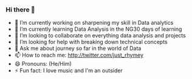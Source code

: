 ### Hi there 👋

- 🔭 I’m currently working on sharpening my skill in Data analytics 
- 🌱 I’m currently learning Data Analysis in the NG30 days of learning 
- 👯 I’m looking to collaborate on everything data analysis and projects
- 🤔 I’m looking for help with breaking down technical concepts 
- 💬 Ask me about journey so far in the world of Data
- 📫 How to reach me: http://twitter.com/just_rhymey
- 😄 Pronouns: (He/Him)
- ⚡ Fun fact: I love music and I'm an outsider

